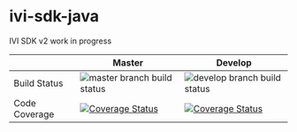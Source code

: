 # ivi-sdk-java

IVI SDK v2 work in progress

| | Master | Develop |
| --- | --- | --- |
| Build Status | ![master branch build status](https://github.com/MythicalGames/ivi-sdk-java/workflows/IVI%20SDK%20CI%20Job/badge.svg?branch=master) | ![develop branch build status](https://github.com/MythicalGames/ivi-sdk-java/workflows/IVI%20SDK%20CI%20Job/badge.svg?branch=develop) |
| Code Coverage | [![Coverage Status](https://coveralls.io/repos/github/MythicalGames/ivi-sdk-java/badge.svg?branch=master&t=tWC4Cs)](https://coveralls.io/github/MythicalGames/ivi-sdk-java?branch=master) | [![Coverage Status](https://coveralls.io/repos/github/MythicalGames/ivi-sdk-java/badge.svg?branch=develop&t=tWC4Cs)](https://coveralls.io/github/MythicalGames/ivi-sdk-java?branch=develop) |
